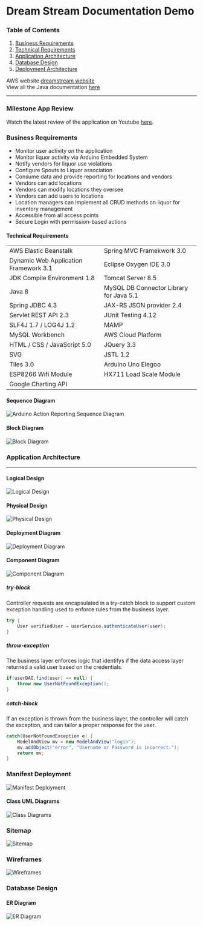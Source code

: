 # Dream Stream Documentation Demo

### Table of Contents
1. [Business Requirements](#business-requirements)
2. [Technical Requirements](#technical-requirements)
3. [Application Architecture](#application-architecture)
4. [Database Design](#database-design)
5. [Deployment Architecture](#deployment-architecture)

AWS website [dreamstream website](http://thedreamstream.us-east-2.elasticbeanstalk.com)  
View all the Java documentation [here](https://mmitar.github.io/capstone/)

---

### Milestone App Review
Watch the latest review of the application on Youtube [here](https://www.youtube.com/embed/3njvE3QVbVk). 

### Business Requirements
* Monitor user activity on the application
* Monitor liquor activity via Arduino Embedded System
* Notify vendors for liquor use violations
* Configure Spouts to Liquor association
* Consume data and provide reporting for locations and vendors
* Vendors can add locations
* Vendors can modify locations they oversee
* Vendors can add users to locations
* Location managers can implement all CRUD methods on liquor for inventory management
* Accessible from all access points
* Secure Login with permission-based actions

#### Technical Requirements
| | |
| --- | --- |
AWS Elastic Beanstalk | Spring MVC Framekwork 3.0 |
Dynamic Web Application Framework 3.1 | Eclipse Oxygen IDE 3.0 |
JDK Compile Environment 1.8 | Tomcat Server 8.5 |
Java 8 | MySQL DB Connector Library for Java 5.1 |
Spring JDBC 4.3 | JAX-RS JSON provider 2.4 |
Servlet REST API 2.3 | JUnit Testing 4.12 |
SLF4J 1.7 / LOG4J 1.2 | MAMP |
MySQL Workbench | AWS Cloud Platform |
HTML / CSS / JavaScript 5.0 | JQuery 3.3 |
SVG | JSTL 1.2 |
Tiles 3.0 | Arduino Uno Elegoo |
ESP8266 Wifi Module | HX711 Load Scale Module |
Google Charting API | 

#### Sequence Diagram
![Arduino Action Reporting Sequence Diagram](https://github.com/mmitar/capstone/blob//master/docs/images/Arduino%20Sequence%20Diagram.png?raw=true)

#### Block Diagram
![Block Diagram](https://github.com/mmitar/capstone/blob/master/docs/images/Block%20Diagram.png?raw=true)

### Application Architecture
---

#### Logical Design
![Logical Design](https://github.com/mmitar/capstone/blob/master/docs/images/Logical%20Design.JPG?raw=true)

#### Physical Design
![Physical Design](https://raw.githubusercontent.com/mmitar/capstone/master/docs/images/Phyisical%20Design.JPG?raw=true)

#### Deployment Diagram
![Deployment Diagram](https://github.com/mmitar/capstone/blob/master/docs/images/deployment%20diagram.JPG?raw=true)

#### Component Diagram
![Component Diagram](https://github.com/mmitar/capstone/blob/master/docs/images/Component%20Diagram.png?raw=true)

##### try-block
Controller requests are encapsulated in a try-catch block to support custom exception handling used to enforce rules from the business layer.
```java
try {
	User verifiedUser = userService.authenticateUser(user);
}
```
##### throw-exception
The business layer enforces logic that identifys if the data access layer returned a valid user based on the credentials.
```java
if(userDAO.find(user) == null) {
    throw new UserNotFoundException();
}
```
##### catch-block
If an exception is thrown from the business layer, the controller will catch the exception, and can tailor a proper response for the user.
```java
catch(UserNotFoundException e) {
	ModelAndView mv = new ModelAndView("login");
	mv.addObject("error", "Username or Password is incorrect.");
	return mv;
}
```


### Manifest Deployment
![Manifest Deployment](https://github.com/mmitar/capstone/blob/master/docs/images/Manifest%20Deployment.JPG?raw=true)

#### Class UML Diagrams
![Class Diagrams](https://github.com/mmitar/capstone/blob/master/docs/images/Class%20Diagrams.png?raw=true)


### Sitemap
![Sitemap](https://github.com/mmitar/capstone/blob/master/docs/images/Sitemap.png?raw=true)

### Wireframes
![Wireframes](https://github.com/mmitar/capstone/blob/master/docs/images/Wireframes.png?raw=true)

### Database Design

#### ER Diagram
![ER Diagram](https://github.com/mmitar/capstone/blob/master/docs/images/ER%20Diagram.JPG?raw=true)

